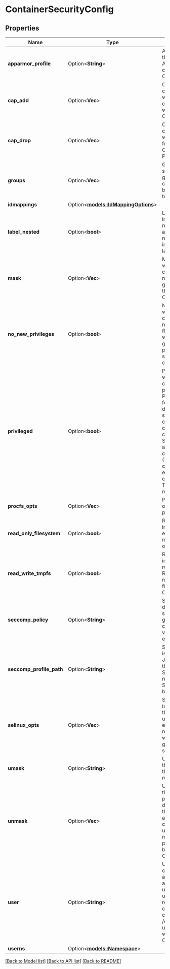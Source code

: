 # ContainerSecurityConfig

## Properties

Name | Type | Description | Notes
------------ | ------------- | ------------- | -------------
**apparmor_profile** | Option<**String**> | ApparmorProfile is the name of the Apparmor profile the container will use. Optional. | [optional]
**cap_add** | Option<**Vec<String>**> | CapAdd are capabilities which will be added to the container. Conflicts with Privileged. Optional. | [optional]
**cap_drop** | Option<**Vec<String>**> | CapDrop are capabilities which will be removed from the container. Conflicts with Privileged. Optional. | [optional]
**groups** | Option<**Vec<String>**> | Groups are a list of supplemental groups the container's user will be granted access to. Optional. | [optional]
**idmappings** | Option<[**models::IdMappingOptions**](IDMappingOptions.md)> |  | [optional]
**label_nested** | Option<**bool**> | LabelNested indicates whether or not the container is allowed to run fully nested containers including SELinux labelling. Optional. | [optional]
**mask** | Option<**Vec<String>**> | Mask is the path we want to mask in the container. This masks the paths given in addition to the default list. Optional | [optional]
**no_new_privileges** | Option<**bool**> | NoNewPrivileges is whether the container will set the no new privileges flag on create, which disables gaining additional privileges (e.g. via setuid) in the container. Optional. | [optional]
**privileged** | Option<**bool**> | Privileged is whether the container is privileged. Privileged does the following: Adds all devices on the system to the container. Adds all capabilities to the container. Disables Seccomp, SELinux, and Apparmor confinement. (Though SELinux can be manually re-enabled). TODO: this conflicts with things. TODO: this does more. Optional. | [optional]
**procfs_opts** | Option<**Vec<String>**> | ProcOpts are the options used for the proc mount. | [optional]
**read_only_filesystem** | Option<**bool**> | ReadOnlyFilesystem indicates that everything will be mounted as read-only. Optional. | [optional]
**read_write_tmpfs** | Option<**bool**> | ReadWriteTmpfs indicates that when running with a ReadOnlyFilesystem mount temporary file systems. Optional. | [optional]
**seccomp_policy** | Option<**String**> | SeccompPolicy determines which seccomp profile gets applied the container. valid values: empty,default,image | [optional]
**seccomp_profile_path** | Option<**String**> | SeccompProfilePath is the path to a JSON file containing the container's Seccomp profile. If not specified, no Seccomp profile will be used. Optional. | [optional]
**selinux_opts** | Option<**Vec<String>**> | SelinuxProcessLabel is the process label the container will use. If SELinux is enabled and this is not specified, a label will be automatically generated if not specified. Optional. | [optional]
**umask** | Option<**String**> | Umask is the umask the init process of the container will be run with. | [optional]
**unmask** | Option<**Vec<String>**> | Unmask a path in the container. Some paths are masked by default, preventing them from being accessed within the container; this undoes that masking. If ALL is passed, all paths will be unmasked. Optional. | [optional]
**user** | Option<**String**> | User is the user the container will be run as. Can be given as a UID or a username; if a username, it will be resolved within the container, using the container's /etc/passwd. If unset, the container will be run as root. Optional. | [optional]
**userns** | Option<[**models::Namespace**](Namespace.md)> |  | [optional]

[[Back to Model list]](../README.md#documentation-for-models) [[Back to API list]](../README.md#documentation-for-api-endpoints) [[Back to README]](../README.md)


